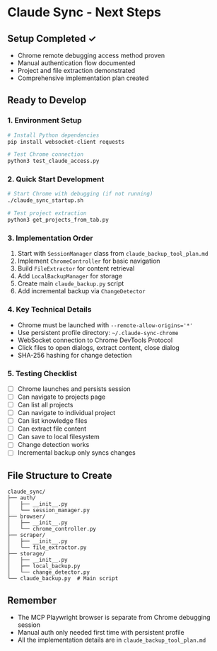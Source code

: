# Claude Sync - Next Steps

## Setup Completed ✓
- Chrome remote debugging access method proven
- Manual authentication flow documented
- Project and file extraction demonstrated
- Comprehensive implementation plan created

## Ready to Develop

### 1. Environment Setup
```bash
# Install Python dependencies
pip install websocket-client requests

# Test Chrome connection
python3 test_claude_access.py
```

### 2. Quick Start Development
```bash
# Start Chrome with debugging (if not running)
./claude_sync_startup.sh

# Test project extraction
python3 get_projects_from_tab.py
```

### 3. Implementation Order
1. Start with `SessionManager` class from `claude_backup_tool_plan.md`
2. Implement `ChromeController` for basic navigation
3. Build `FileExtractor` for content retrieval
4. Add `LocalBackupManager` for storage
5. Create main `claude_backup.py` script
6. Add incremental backup via `ChangeDetector`

### 4. Key Technical Details
- Chrome must be launched with `--remote-allow-origins='*'`
- Use persistent profile directory: `~/.claude-sync-chrome`
- WebSocket connection to Chrome DevTools Protocol
- Click files to open dialogs, extract content, close dialog
- SHA-256 hashing for change detection

### 5. Testing Checklist
- [ ] Chrome launches and persists session
- [ ] Can navigate to projects page
- [ ] Can list all projects
- [ ] Can navigate to individual project
- [ ] Can list knowledge files
- [ ] Can extract file content
- [ ] Can save to local filesystem
- [ ] Change detection works
- [ ] Incremental backup only syncs changes

## File Structure to Create
```
claude_sync/
├── auth/
│   ├── __init__.py
│   └── session_manager.py
├── browser/
│   ├── __init__.py
│   └── chrome_controller.py
├── scraper/
│   ├── __init__.py
│   └── file_extractor.py
├── storage/
│   ├── __init__.py
│   ├── local_backup.py
│   └── change_detector.py
└── claude_backup.py  # Main script
```

## Remember
- The MCP Playwright browser is separate from Chrome debugging session
- Manual auth only needed first time with persistent profile
- All the implementation details are in `claude_backup_tool_plan.md`